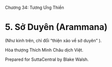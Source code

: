  

Chương 34: Tương Ưng Thiền

# 5\. Sở Duyên (Arammana)

(Như kinh trên, chỉ đổi “thiện xảo về sở duyên” ).

Hòa thượng Thích Minh Châu dịch Việt.

Prepared for SuttaCentral by Blake Walsh.
